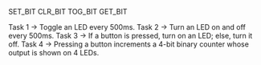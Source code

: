 SET_BIT
CLR_BIT
TOG_BIT
GET_BIT

Task 1 -> Toggle an LED every 500ms.
Task 2 -> Turn an LED on and off every 500ms.
Task 3 -> If a button is pressed, turn on an LED; else, turn it off.
Task 4 -> Pressing a button increments a 4-bit binary counter whose output is shown on 4 LEDs.
